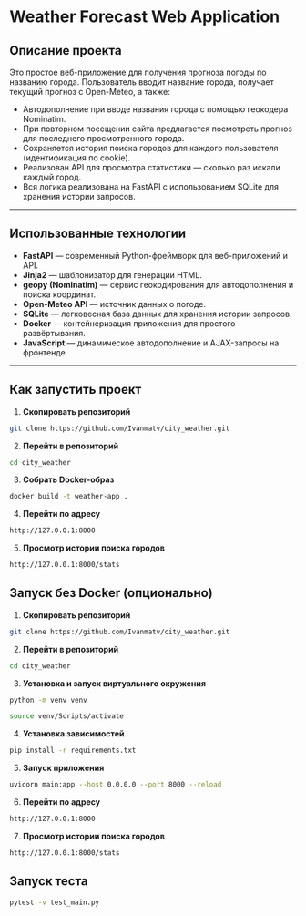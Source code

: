 # Weather Forecast Web Application

## Описание проекта

Это простое веб-приложение для получения прогноза погоды по названию города. Пользователь вводит название города, получает текущий прогноз с Open-Meteo, а также:

- Автодополнение при вводе названия города с помощью геокодера Nominatim.
- При повторном посещении сайта предлагается посмотреть прогноз для последнего просмотренного города.
- Сохраняется история поиска городов для каждого пользователя (идентификация по cookie).
- Реализован API для просмотра статистики — сколько раз искали каждый город.
- Вся логика реализована на FastAPI с использованием SQLite для хранения истории запросов.

---

## Использованные технологии

- **FastAPI** — современный Python-фреймворк для веб-приложений и API.
- **Jinja2** — шаблонизатор для генерации HTML.
- **geopy (Nominatim)** — сервис геокодирования для автодополнения и поиска координат.
- **Open-Meteo API** — источник данных о погоде.
- **SQLite** — легковесная база данных для хранения истории запросов.
- **Docker** — контейнеризация приложения для простого развёртывания.
- **JavaScript** — динамическое автодополнение и AJAX-запросы на фронтенде.

---

## Как запустить проект

1. **Скопировать репозиторий**

```bash
git clone https://github.com/Ivanmatv/city_weather.git
```

2. **Перейти в репозиторий**

```bash
cd city_weather
```

3. **Собрать Docker-образ**

```bash
docker build -t weather-app .
```

4. **Перейти по адресу**

```bash
http://127.0.0.1:8000
```

5. **Просмотр истории поиска городов**

```bash
http://127.0.0.1:8000/stats
```

## Запуск без Docker (опционально)

1. **Скопировать репозиторий**

```bash
git clone https://github.com/Ivanmatv/city_weather.git
```

2. **Перейти в репозиторий**

```bash
cd city_weather
```

3. **Установка и запуск виртуального окружения**

```bash
python -m venv venv
```
```bash
source venv/Scripts/activate
```

4. **Установка зависимостей**

```bash
pip install -r requirements.txt
```

5. **Запуск приложения**

```bash
uvicorn main:app --host 0.0.0.0 --port 8000 --reload
```

6. **Перейти по адресу**

```bash
http://127.0.0.1:8000
```

7. **Просмотр истории поиска городов**

```bash
http://127.0.0.1:8000/stats
```

## Запуск теста 

```bash
pytest -v test_main.py
```